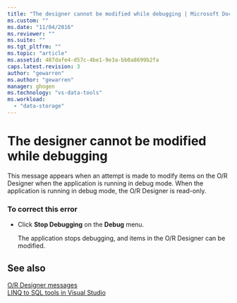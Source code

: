 ```yaml
---
title: "The designer cannot be modified while debugging | Microsoft Docs"
ms.custom: ""
ms.date: "11/04/2016"
ms.reviewer: ""
ms.suite: ""
ms.tgt_pltfrm: ""
ms.topic: "article"
ms.assetid: 487dafe4-d57c-4be1-9e3a-bb0a8699b2fa
caps.latest.revision: 3
author: "gewarren"
ms.author: "gewarren"
manager: ghogen
ms.technology: "vs-data-tools"
ms.workload: 
  - "data-storage"
---
```

# The designer cannot be modified while debugging
This message appears when an attempt is made to modify items on the O/R Designer when the application is running in debug mode. When the application is running in debug mode, the O/R Designer is read-only.  
  
### To correct this error  
  
-   Click **Stop Debugging** on the **Debug** menu.  
  
     The application stops debugging, and items in the O/R Designer can be modified.  
  
## See also
[O/R Designer messages](../data-tools/o-r-designer-messages.md)  
[LINQ to SQL tools in Visual Studio](../data-tools/linq-to-sql-tools-in-visual-studio2.md)